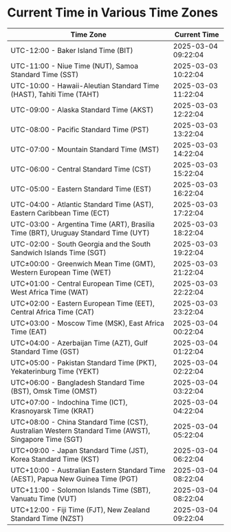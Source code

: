 # Current Time in Various Time Zones

| Time Zone | Current Time |
|-----------|--------------|
| UTC-12:00 - Baker Island Time (BIT) | 2025-03-04 09:22:04 |
| UTC-11:00 - Niue Time (NUT), Samoa Standard Time (SST) | 2025-03-03 10:22:04 |
| UTC-10:00 - Hawaii-Aleutian Standard Time (HAST), Tahiti Time (TAHT) | 2025-03-03 11:22:04 |
| UTC-09:00 - Alaska Standard Time (AKST) | 2025-03-03 12:22:04 |
| UTC-08:00 - Pacific Standard Time (PST) | 2025-03-03 13:22:04 |
| UTC-07:00 - Mountain Standard Time (MST) | 2025-03-03 14:22:04 |
| UTC-06:00 - Central Standard Time (CST) | 2025-03-03 15:22:04 |
| UTC-05:00 - Eastern Standard Time (EST) | 2025-03-03 16:22:04 |
| UTC-04:00 - Atlantic Standard Time (AST), Eastern Caribbean Time (ECT) | 2025-03-03 17:22:04 |
| UTC-03:00 - Argentina Time (ART), Brasília Time (BRT), Uruguay Standard Time (UYT) | 2025-03-03 18:22:04 |
| UTC-02:00 - South Georgia and the South Sandwich Islands Time (SGT) | 2025-03-03 19:22:04 |
| UTC±00:00 - Greenwich Mean Time (GMT), Western European Time (WET) | 2025-03-03 21:22:04 |
| UTC+01:00 - Central European Time (CET), West Africa Time (WAT) | 2025-03-03 22:22:04 |
| UTC+02:00 - Eastern European Time (EET), Central Africa Time (CAT) | 2025-03-03 23:22:04 |
| UTC+03:00 - Moscow Time (MSK), East Africa Time (EAT) | 2025-03-04 00:22:04 |
| UTC+04:00 - Azerbaijan Time (AZT), Gulf Standard Time (GST) | 2025-03-04 01:22:04 |
| UTC+05:00 - Pakistan Standard Time (PKT), Yekaterinburg Time (YEKT) | 2025-03-04 02:22:04 |
| UTC+06:00 - Bangladesh Standard Time (BST), Omsk Time (OMST) | 2025-03-04 03:22:04 |
| UTC+07:00 - Indochina Time (ICT), Krasnoyarsk Time (KRAT) | 2025-03-04 04:22:04 |
| UTC+08:00 - China Standard Time (CST), Australian Western Standard Time (AWST), Singapore Time (SGT) | 2025-03-04 05:22:04 |
| UTC+09:00 - Japan Standard Time (JST), Korea Standard Time (KST) | 2025-03-04 06:22:04 |
| UTC+10:00 - Australian Eastern Standard Time (AEST), Papua New Guinea Time (PGT) | 2025-03-04 08:22:04 |
| UTC+11:00 - Solomon Islands Time (SBT), Vanuatu Time (VUT) | 2025-03-04 08:22:04 |
| UTC+12:00 - Fiji Time (FJT), New Zealand Standard Time (NZST) | 2025-03-04 09:22:04 |
